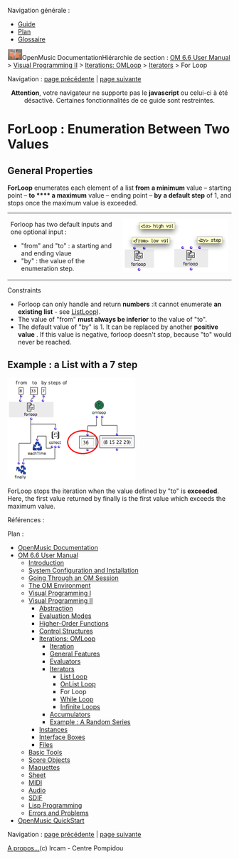 <div id="tplf" class="tplPage">

<div id="tplh">

<span class="hidden">Navigation générale : </span>

  - [<span>Guide</span>](OM-Documentation.md)
  - [<span>Plan</span>](OM-Documentation_1.md)
  - [<span>Glossaire</span>](OM-Documentation_2.md)

</div>

<div id="tplt">

![empty.gif](../tplRes/page/empty.gif)![logoom1.png](../res/logoom1.png)<span class="tplTi">OpenMusic
Documentation</span><span class="sw_outStack_navRoot"><span class="hidden">Hiérarchie
de section : </span>[<span>OM 6.6 User
Manual</span>](OM-User-Manual.md)<span class="stkSep"> \>
</span>[<span>Visual Programming
II</span>](AdvancedVisualProgramming.md)<span class="stkSep"> \>
</span>[<span>Iterations: OMLoop</span>](OMLoop.md)<span class="stkSep">
\>
</span>[<span>Iterators</span>](LoopIterators.md)<span class="stkSep">
\> </span><span class="stkSel_yes"><span>For Loop</span></span></span>

</div>

<div class="tplNav">

<span class="hidden">Navigation : </span>[<span>page
précédente</span>](OnListLoop.md "page précédente(OnList Loop)")<span class="hidden">
| </span>[<span>page
suivante</span>](WhileLoop.md "page suivante(While Loop)")

</div>

<div id="tplc" class="tplc_out_yes">

<div style="text-align: center;">

**Attention**, votre navigateur ne supporte pas le **javascript** ou
celui-ci à été désactivé. Certaines fonctionnalités de ce guide sont
restreintes.

</div>

<div class="headCo">

# <span>ForLoop : Enumeration Between Two Values</span>

<div class="headCo_co">

<div>

<div class="part">

## <span>General Properties</span>

<div class="part_co">

<div class="infobloc">

<div class="txt">

**ForLoop** enumerates each element of a list **from** **a minimum**
value – starting point – **to **** a maximum** value – ending point –
**by** **a default step** of 1, and stops once the maximum value is
exceeded.

</div>

<div class="txtRes">

<table>
<colgroup>
<col style="width: 50%" />
<col style="width: 50%" />
</colgroup>
<tbody>
<tr class="odd">
<td><div class="dk_txtRes_txt txt">
<p>Forloop has two default inputs and one optional input :</p>
<ul>
<li><span>"from" and "to" : a starting and and ending vlaue</span></li>
<li><span>"by" : the value of the enumeration step.</span></li>
</ul>
</div></td>
<td><div class="caption">
<div class="caption_co">
<img src="../res/forloopdef.png" width="250" height="120" alt="forloopdef.png" />
</div>
</div></td>
</tr>
</tbody>
</table>

</div>

</div>

<div class="bloc note">

<div class="bloc_ti note_ti">

<span>Constraints</span>

</div>

<div class="txt">

  - <span> Forloop can only handle and return **numbers** :it cannot
    enumerate **an existing list** - see
    [<span>ListLoop</span>](ListLoop.md)).</span>
  - <span>The value of "from" **must always be inferior** to the value
    of "to".</span>
  - <span>The default value of "by" is 1. It can be replaced by another
    **positive value** . If this value is negative, forloop doesn't
    stop, because "to" would never be reached.</span>

</div>

</div>

</div>

</div>

<div class="part">

## <span>Example : a List with a 7 step</span>

<div class="part_co">

<div class="infobloc">

<div class="caption">

<div class="caption_co">

![forloop1a.png](../res/forloop1a.png)

</div>

</div>

<div class="txt">

ForLoop stops the iteration when the value defined by "to" is
**exceeded**. Here, the first value returned by finally is the first
value which exceeds the maximum value.

</div>

</div>

</div>

</div>

</div>

</div>

</div>

<span class="hidden">Références : </span>

</div>

<div id="tplo" class="tplo_out_yes">

<div class="tplOTp">

<div class="tplOBm">

<div id="mnuFrm">

<span class="hidden">Plan :</span>

<div id="mnuFrmUp" onmouseout="menuScrollTiTask.fSpeed=0;" onmouseover="if(menuScrollTiTask.fSpeed&gt;=0) {menuScrollTiTask.fSpeed=-2; scTiLib.addTaskNow(menuScrollTiTask);}" onclick="menuScrollTiTask.fSpeed-=2;" style="display: none;">

<span id="mnuFrmUpLeft">[](#)</span><span id="mnuFrmUpCenter"></span><span id="mnuFrmUpRight"></span>

</div>

<div id="mnuScroll">

  - [<span>OpenMusic Documentation</span>](OM-Documentation.md)
  - [<span>OM 6.6 User Manual</span>](OM-User-Manual.md)
      - [<span>Introduction</span>](00-Sommaire.md)
      - [<span>System Configuration and
        Installation</span>](Installation.md)
      - [<span>Going Through an OM Session</span>](Goingthrough.md)
      - [<span>The OM Environment</span>](Environment.md)
      - [<span>Visual Programming I</span>](BasicVisualProgramming.md)
      - [<span>Visual Programming
        II</span>](AdvancedVisualProgramming.md)
          - [<span>Abstraction</span>](Abstraction.md)
          - [<span>Evaluation Modes</span>](EvalModes.md)
          - [<span>Higher-Order Functions</span>](HighOrder.md)
          - [<span>Control Structures</span>](Control.md)
          - [<span>Iterations: OMLoop</span>](OMLoop.md)
              - [<span>Iteration</span>](LoopIntro.md)
              - [<span>General Features</span>](LoopGeneral.md)
              - [<span>Evaluators</span>](LoopEvaluators.md)
              - [<span>Iterators</span>](LoopIterators.md)
                  - [<span>List Loop</span>](ListLoop.md)
                  - [<span>OnList Loop</span>](OnListLoop.md)
                  - <span id="i2" class="outLeftSel_yes"><span>For
                    Loop</span></span>
                  - [<span>While Loop</span>](WhileLoop.md)
                  - [<span>Infinite Loops</span>](InfiniteLoops.md)
              - [<span>Accumulators</span>](LoopAccumulators.md)
              - [<span>Example : A Random Series</span>](LoopExample.md)
          - [<span>Instances</span>](Instances.md)
          - [<span>Interface Boxes</span>](InterfaceBoxes.md)
          - [<span>Files</span>](Files.md)
      - [<span>Basic Tools</span>](BasicObjects.md)
      - [<span>Score Objects</span>](ScoreObjects.md)
      - [<span>Maquettes</span>](Maquettes.md)
      - [<span>Sheet</span>](Sheet.md)
      - [<span>MIDI</span>](MIDI.md)
      - [<span>Audio</span>](Audio.md)
      - [<span>SDIF</span>](SDIF.md)
      - [<span>Lisp Programming</span>](Lisp.md)
      - [<span>Errors and Problems</span>](errors.md)
  - [<span>OpenMusic QuickStart</span>](QuickStart-Chapters.md)

</div>

<div id="mnuFrmDown" onmouseout="menuScrollTiTask.fSpeed=0;" onmouseover="if(menuScrollTiTask.fSpeed&lt;=0) {menuScrollTiTask.fSpeed=2; scTiLib.addTaskNow(menuScrollTiTask);}" onclick="menuScrollTiTask.fSpeed+=2;" style="display: none;">

<span id="mnuFrmDownLeft">[](#)</span><span id="mnuFrmDownCenter"></span><span id="mnuFrmDownRight"></span>

</div>

</div>

</div>

</div>

</div>

<div class="tplNav">

<span class="hidden">Navigation : </span>[<span>page
précédente</span>](OnListLoop.md "page précédente(OnList Loop)")<span class="hidden">
| </span>[<span>page
suivante</span>](WhileLoop.md "page suivante(While Loop)")

</div>

<div id="tplb">

[<span>A propos...</span>](OM-Documentation_3.md)(c) Ircam - Centre
Pompidou

</div>

</div>
